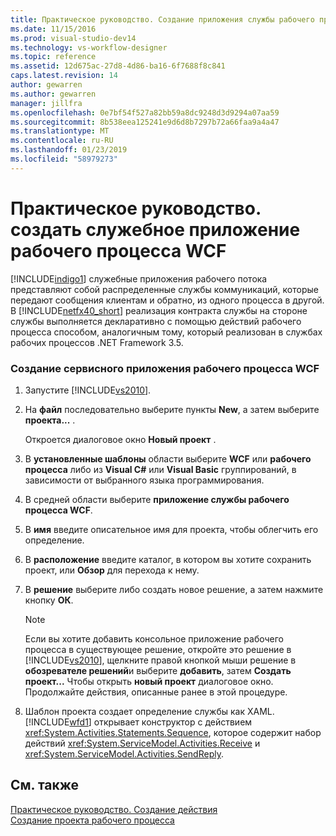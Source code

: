 ```yaml
---
title: Практическое руководство. Создание приложения службы рабочего процесса WCF | Документация Майкрософт
ms.date: 11/15/2016
ms.prod: visual-studio-dev14
ms.technology: vs-workflow-designer
ms.topic: reference
ms.assetid: 12d675ac-27d8-4d86-ba16-6f7688f8c841
caps.latest.revision: 14
author: gewarren
ms.author: gewarren
manager: jillfra
ms.openlocfilehash: 0e7bf54f527a82bb59a8dc9248d3d9294a07aa59
ms.sourcegitcommit: 8b538eea125241e9d6d8b7297b72a66faa9a4a47
ms.translationtype: MT
ms.contentlocale: ru-RU
ms.lasthandoff: 01/23/2019
ms.locfileid: "58979273"
---
```

# <a name="how-to-create-a-wcf-workflow-service-application"></a>Практическое руководство. создать служебное приложение рабочего процесса WCF
[!INCLUDE[indigo1](../includes/indigo1-md.md)] служебные приложения рабочего потока представляют собой распределенные службы коммуникаций, которые передают сообщения клиентам и обратно, из одного процесса в другой. В [!INCLUDE[netfx40_short](../includes/netfx40-short-md.md)] реализация контракта службы на стороне службы выполняется декларативно с помощью действий рабочего процесса способом, аналогичным тому, который реализован в службах рабочих процессов .NET Framework 3.5.  
  
### <a name="to-create-a-wcf-workflow-service-application"></a>Создание сервисного приложения рабочего процесса WCF  
  
1.  Запустите [!INCLUDE[vs2010](../includes/vs2010-md.md)].  
  
2.  На **файл** последовательно выберите пункты **New**, а затем выберите **проекта...** .  
  
     Откроется диалоговое окно **Новый проект** .  
  
3.  В **установленные шаблоны** области выберите **WCF** или **рабочего процесса** либо из **Visual C#** или **Visual Basic** группирований, в зависимости от выбранного языка программирования.  
  
4.  В средней области выберите **приложение службы рабочего процесса WCF**.  
  
5.  В **имя** введите описательное имя для проекта, чтобы облегчить его определение.  
  
6.  В **расположение** введите каталог, в котором вы хотите сохранить проект, или **Обзор** для перехода к нему.  
  
7.  В **решение** выберите либо создать новое решение, а затем нажмите кнопку **ОК**.  
  
    > [!NOTE]
    >  Если вы хотите добавить консольное приложение рабочего процесса в существующее решение, откройте это решение в [!INCLUDE[vs2010](../includes/vs2010-md.md)], щелкните правой кнопкой мыши решение в **обозревателе решений**и выберите **добавить**, затем  **Создать проект...** Чтобы открыть **новый проект** диалоговое окно. Продолжайте действия, описанные ранее в этой процедуре.  
  
8.  Шаблон проекта создает определение службы как XAML. [!INCLUDE[wfd1](../includes/wfd1-md.md)] открывает конструктор с действием <xref:System.Activities.Statements.Sequence>, которое содержит набор действий <xref:System.ServiceModel.Activities.Receive> и <xref:System.ServiceModel.Activities.SendReply>.  
  
## <a name="see-also"></a>См. также  
 [Практическое руководство. Создание действия](http://msdn.microsoft.com/library/c09b1e99-21b5-4d96-9c04-ec31db3f4436)   
 [Создание проекта рабочего процесса](../workflow-designer/creating-a-workflow-project.md)